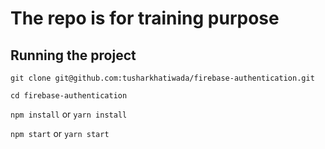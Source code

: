 # The repo is for training purpose

## Running the project
`git clone git@github.com:tusharkhatiwada/firebase-authentication.git`

`cd firebase-authentication`

`npm install` or `yarn install`

`npm start` or `yarn start`
